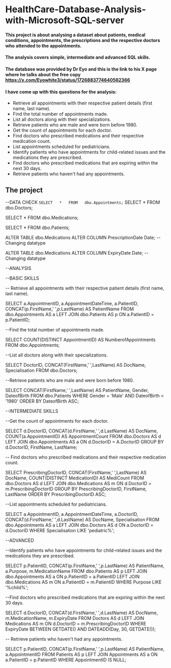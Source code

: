 # HealthCare-Database-Analysis-with-Microsoft-SQL-server
#### This project is about analysing a dataset about patients, medical conditions,  appointments, the  prescriptions and the respective doctors who attended to the appointments.
#### The analysis covers simple, intermediate and advanced SQL skills.
#### The database was provided by Dr Eyo and this is the link to his X page where he talks about the free copy https://x.com/Eyowhite3/status/1726883774640562366

#### I have come up with this questions for the analysis:

- Retrieve all appointments with their respective patient details (first name, last name).
- Find the total number of appointments made.
- List all doctors along with their specializations.
- Retrieve patients who are male and were born before 1980.
- Get the count of appointments for each doctor.
- Find doctors who prescribed medications and their respective medication count.
- List appointments scheduled for pediatricians.
- Identify patients who have appointments for child-related issues and the medications they are prescribed.
- Find doctors who prescribed medications that are expiring within the next 30 days.
- Retrieve patients who haven't had any appointments.

## The project
--DATA CHECK 
``
SELECT   *   FROM   dbo.Appointments;
``
SELECT   *   FROM   dbo.Doctors;

SELECT   *   FROM   dbo.Medications;

SELECT   *   FROM   dbo.Patients;



ALTER     TABLE      dbo.Medications
ALTER     COLUMN  PrescriptionDate  Date; --Changing datatype

ALTER     TABLE      dbo.Medications
ALTER     COLUMN  ExpiryDate  Date; -- Changing datatype

--ANALYSIS

--BASIC SKILLS

-- Retrieve all appointments with their respective patient details (first name, last name).

SELECT        a.AppointmentID,
              a.AppointmentDateTime,
			  a.PatientID,
              CONCAT(p.FirstName,' ',p.LastName) AS PatientName
FROM          dbo.Appointments AS a
LEFT JOIN     dbo.Patients     AS p
ON            a.PatientID = p.PatientID;

--Find the total number of appointments made.

SELECT        COUNT(DISTINCT AppointmentID) AS NumberofAppointments
FROM          dbo.Appointments;
   
--List all doctors along with their specializations.

SELECT        DoctorID,
              CONCAT(FirstName,' ',LastName) AS DocName,
			  Specialisation
FROM          dbo.Doctors;

--Retrieve patients who are male and were born before 1980.

SELECT        CONCAT(FirstName,' ',LastName) AS PatientName,
              Gender,
			  DateofBirth
FROM          dbo.Patients
WHERE         Gender = 'Male'
AND           DateofBirth < '1980'
ORDER  BY     DateofBirth ASC;

--INTERMEDIATE SKILLS

--Get the count of appointments for each doctor.

SELECT        d.DoctorID,
              CONCAT(d.FirstName,' ',d.LastName) AS DocName,
			  COUNT(a.AppointmentID) AS AppointmentCount
FROM          dbo.Doctors AS d
LEFT  JOIN    dbo.Appointments AS a
ON            d.DoctorID = A.DoctorID
GROUP BY      d.DoctorID,
              FirstName,
			  LastName;
              
-- Find doctors who prescribed medications and their respective medication count.

SELECT        PrescribingDoctorID,
              CONCAT(FirstName,' ',LastName) AS DocName,
			  COUNT(DISTINCT MedicationID) AS MediCount
FROM          dbo.Doctors AS d
LEFT JOIN     dbo.Medications AS m
ON            d.DoctorID = m.PrescribingDoctorID
GROUP BY      PrescribingDoctorID,
              FirstName,
			  LastName
ORDER BY      PrescribingDoctorID ASC;
             

--List appointments scheduled for pediatricians.

SELECT        a.AppointmentID,
              a.AppointmentDateTime,
			  a.DoctorID,
			  CONCAT(d.FirstName,' ',d.LastName) AS DocName,
              Specialisation
FROM          dbo.Appointments AS a
LEFT   JOIN   dbo.Doctors AS d
ON            a.DoctorID = d.DoctorID
WHERE         Specialisation LIKE 'pediatric%';


--ADVANCED    

--Identify patients who have appointments for child-related issues and the medications they are prescribed.

SELECT        p.PatientID,
              CONCAT(p.FirstName,' ',p.LastName) AS PatientName,
			  a.Purpose,
			  m.MedicationName
FROM          dbo.Patients AS p
LEFT JOIN     dbo.Appointments  AS a
ON            p.PatientID = a.PatientID
LEFT JOIN     dbo.Medications AS m
ON            a.PatientID = m.PatientID
WHERE         Purpose LIKE '%child%';


--Find doctors who prescribed medications that are expiring within the next 30 days.

SELECT         d.DoctorID,
               CONCAT(d.FirstName,' ',d.LastName) AS DocName,
			   m.MedicationName,
			   m.ExpiryDate
FROM           Doctors AS d
LEFT JOIN      Medications AS m
ON             d.DoctorID = m.PrescribingDoctorID
WHERE          ExpiryDate BETWEEN GETDATE() 
AND            DATEADD(Day, 30, GETDATE());



-- Retrieve patients who haven't had any appointments.

SELECT        p.PatientID,
               CONCAT(p.FirstName,' ',p.LastName) AS PatientName,
			  a.AppointmentID
FROM          Patients AS p
LEFT  JOIN    Appointments AS a
ON            a.PatientID = p.PatientID
WHERE         AppointmentID IS NULL;


